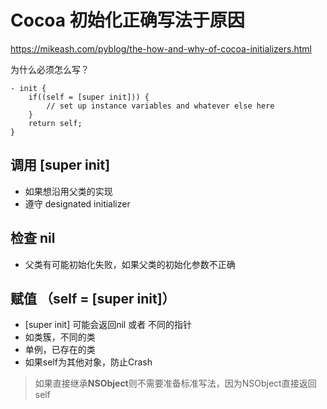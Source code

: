 # Cocoa 初始化正确写法于原因

https://mikeash.com/pyblog/the-how-and-why-of-cocoa-initializers.html

为什么必须怎么写？


```
- init {
    if((self = [super init])) {
        // set up instance variables and whatever else here
    }
    return self;
}
```


## 调用 [super init]

* 如果想沿用父类的实现
* 遵守 designated initializer


## 检查 nil 

* 父类有可能初始化失败，如果父类的初始化参数不正确


## 赋值 （self = [super init]）

* [super init] 可能会返回nil 或者 不同的指针
* 如类簇，不同的类
* 单例，已存在的类
* 如果self为其他对象，防止Crash

> 如果直接继承**NSObject**则不需要准备标准写法，因为NSObject直接返回self

